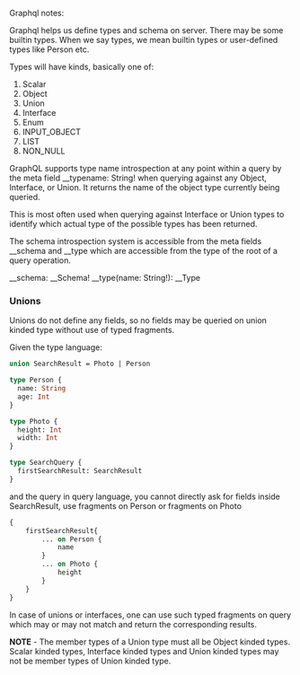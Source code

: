 
Graphql notes:

Graphql helps us define types and schema on server.
There may be some builtin types.
When we say types, we mean builtin types or user-defined types like Person etc.

Types will have kinds, basically one of:
1. Scalar
2. Object
3. Union
4. Interface
5. Enum
6. INPUT_OBJECT
7. LIST
8. NON_NULL

GraphQL supports type name introspection at any point within a query 
by the meta field  __typename: String! when querying against any Object, Interface, or Union. 
It returns the name of the object type currently being queried.

This is most often used when querying against Interface or Union types
 to identify which actual type of the possible types has been returned.

 The schema introspection system is accessible from the meta fields __schema and __type 
 which are accessible from the type of the root of a query operation.

__schema: __Schema!
__type(name: String!): __Type

### Unions

Unions do not define any fields, so no fields may be queried on union kinded type without use of typed fragments.

Given the type language:
``` graphql
union SearchResult = Photo | Person

type Person {
  name: String
  age: Int
}

type Photo {
  height: Int
  width: Int
}

type SearchQuery {
  firstSearchResult: SearchResult
}
```

and the query in query language,
you cannot directly ask for fields inside SearchResult, use fragments on Person or fragments on Photo
``` graphql
{
    firstSearchResult{
        ... on Person {
            name
        }
        ... on Photo {
            height
        }
    }
}
```

In case of unions or interfaces, one can use such typed fragments on query which may or may not match and return the corresponding results.

**NOTE** - The member types of a Union type must all be Object kinded types. Scalar kinded types, Interface kinded types and Union kinded types may not be member types of Union kinded type.


